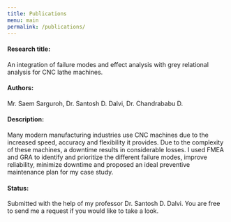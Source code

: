 ```yaml
---
title: Publications
menu: main
permalink: /publications/
---
```


#### Research title:
An integration of failure modes and effect analysis with grey relational analysis for CNC lathe machines.

#### Authors:
Mr. Saem Sarguroh, Dr. Santosh D. Dalvi, Dr. Chandrababu D.

#### Description:
Many modern manufacturing industries use CNC machines due to the increased speed, accuracy and flexibility it provides. Due to the complexity of these machines, a downtime results in considerable losses. I used FMEA and GRA to identify and prioritize the different failure modes, improve reliability, minimize downtime and proposed an ideal preventive maintenance
plan for my case study.

#### Status:
Submitted with the help of my professor Dr. Santosh D. Dalvi. You are free to send me a request if you would like to take a look.
